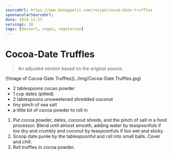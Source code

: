 ```yaml
---
sourceUrl: https://www.bonappetit.com/recipe/cocoa-date-truffles
spoonacularSourceUrl:
date: 2019-11-27
servings: 10
tags: [dessert, vegan, vegetarian]
---
```

# Cocoa-Date Truffles

> An adjusted version based on the original source.

![Image of Cocoa-Date Truffles](../img/Cocoa-Date Truffles.jpg)

- 2 tablespoons cocao powder
- 1 cup dates (pitted)
- 2 tablespoons unsweetened shredded coconut
- tiny pinch of sea salt
- a little bit of cocoa powder to roll in

1. Put cocoa powder, dates, coconut shreds, and the pinch of salt in a food processor. Blend until almost smooth, adding water by teaspoonfuls if too dry and crumbly and coconut by teaspoonfuls if too wet and sticky.
2. Scoop date purée by the tablespoonful and roll into small balls. Cover and chill.
3. Roll truffles in cocoa powder.
